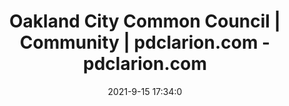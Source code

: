 ---
"title": "Oakland City Common Council | Community | pdclarion.com - pdclarion.com"
"date": "2021-9-15 17:34:0"
"feed_name": "GOOGLENEWSMINING"
"feed_website": "https://news.google.com/search?q=mining%2Bincident&hl=en-US&gl=US&ceid=US:en"
"feed_rss": "https://news.google.com/rss/search?q=mining%2Bincident&hl=en-US&gl=US&ceid=US:en"
"link": "https://www.pdclarion.com/community/oakland-city-common-council/article_0e9cd82a-506e-58b1-8d4c-fcbbdf0689e2.html"
"file": "_posts/2021-1-1-563e8f4d5135d29e8e776c0b38a54b3fe42b66ab.md"
"accident": "0"
"drilling": "0"
"dead": "0"
"injured": "0"
---